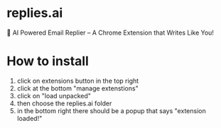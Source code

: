 # replies.ai

🚀 AI Powered Email Replier – A Chrome Extension that Writes Like You!

# How to install

1. click on extensions button in the top right
2. click at the bottom "manage extenstions"
3. click on "load unpacked"
4. then choose the replies.ai folder
5. in the bottom right there should be a popup that says "extension loaded!"

